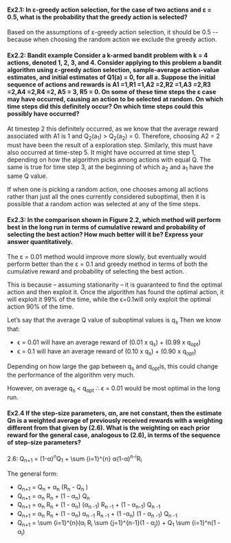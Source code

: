
#### Ex2.1: In ε-greedy action selection, for the case of two actions and ε = 0.5, what is the probability that the greedy action is selected?

Based on the assumptions of ε-greedy action selection, it should be 0.5 -- because when choosing the random action we exclude the greedy action.

#### Ex2.2: Bandit example Consider a k-armed bandit problem with k = 4 actions, denoted 1, 2, 3, and 4. Consider applying to this problem a bandit algorithm using ε-greedy action selection, sample-average action-value estimates, and initial estimates of Q1(a) = 0, for all a. Suppose the initial sequence of actions and rewards is A1 =1,R1 =1,A2 =2,R2 =1,A3 =2,R3 =2,A4 =2,R4 =2, A5 = 3, R5 = 0. On some of these time steps the ε case may have occurred, causing an action to be selected at random. On which time steps did this definitely occur? On which time steps could this possibly have occurred?

At timestep 2 this definitely occurred, as we know that the average reward associated with A1 is 1 and 
Q<sub>2</sub>(a<sub>1</sub>) > Q<sub>2</sub>(a<sub>2</sub>) = 0. Therefore, choosing A2 = 2 must have been the result of a exploration step. Similarly, this must have also occurred at time-step 5. It might have occurred at time step 1, depending on how the algorithm picks among actions with equal Q. The same is true for time step 3, at the beginning of which a<sub>2</sub> and a<sub>1</sub> have the same Q value.

If when one is picking a random action, one chooses among all actions rather than just all the ones currently considered suboptimal, then it is possible that a random action was selected at any of the time steps.

#### Ex2.3: In the comparison shown in Figure 2.2, which method will perform best in the long run in terms of cumulative reward and probability of selecting the best action? How much better will it be? Express your answer quantitatively.

The ε = 0.01 method would improve more slowly, but eventually would perform better than the ε = 0.1 and greedy method in terms of both the cumulative reward and probability of selecting the best action.

This is because – assuming stationarity – it is guaranteed to find the optimal action and then exploit it. Once the algorithm has found the optimal action, it will exploit it 99\% of the time, while the ϵ=0.1will only exploit the optimal action 90\% of the time.

Let’s say that the average Q value of suboptimal values is q<sub>s</sub> Then we know that:
- ϵ = 0.01 will have an average reward of (0.01 x q<sub>s</sub>) + (0.99  x q<sub>opt</sub>)
- ϵ = 0.1 will have an average reward of (0.10 x q<sub>s</sub>) + (0.90 x q<sub>opt</sub>)

Depending on how large the gap between q<sub>s</sub> and q<sub>opt</sub>is, this could change the performance of the algorithm very much.

However, on average q<sub>s</sub> < q<sub>opt</sub> ∴ ϵ = 0.01 would be most optimal in the long run. 

#### Ex2.4 If the step-size parameters, αn, are not constant, then the estimate Qn is a weighted average of previously received rewards with a weighting different from that given by (2.6). What is the weighting on each prior reward for the general case, analogous to (2.6), in terms of the sequence of step-size parameters?

2.6: Q<sub>n+1</sub> = (1-α)<sup>n</sup>Q<sub>1</sub>  + \sum {i=1}^{n} α(1-α)<sup>n-i</sup>R<sub>i</sub>

The general form:

- Q<sub>n+1</sub>  = Q<sub>n</sub> + α<sub>n</sub> (R<sub>n</sub> - Q<sub>n</sub> )
- Q<sub>n+1</sub> 	= α<sub>n</sub> R<sub>n</sub> + (1 - α<sub>n</sub>) Q<sub>n</sub> 
- Q<sub>n+1</sub> 	= α<sub>n</sub> R<sub>n</sub> + (1 - α<sub>n</sub>) (α<sub>n -1</sub>) R<sub>n -1</sub> + (1 - α<sub>n-1</sub>) Q<sub>n -1</sub> 
- Q<sub>n+1</sub> 	= α<sub>n</sub> R<sub>n</sub> + (1 - α<sub>n</sub>) α<sub>n -1</sub> R<sub>n -1</sub> +  (1 -α<sub>n</sub>) (1 - α<sub>n -1</sub>) Q<sub>n -1</sub>
- Q<sub>n+1</sub> 	= \sum {i=1}^{n}(α<sub>i</sub> R<sub>i</sub> \sum {j=1}^{n-1}(1 - α<sub>j</sub>)) + Q<sub>1</sub> \sum {i=1}^n(1 - α<sub>i</sub>)
			       